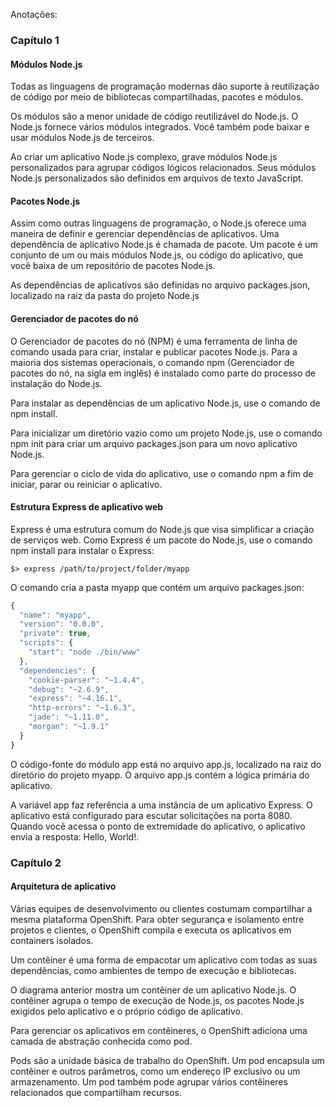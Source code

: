 Anotações:

### Capítulo 1


#### Módulos Node.js
Todas as linguagens de programação modernas dão suporte à reutilização de código por meio de bibliotecas compartilhadas, pacotes e módulos.

Os módulos são a menor unidade de código reutilizável do Node.js. O Node.js fornece vários módulos integrados. Você também pode baixar e usar módulos Node.js de terceiros.

Ao criar um aplicativo Node.js complexo, grave módulos Node.js personalizados para agrupar códigos lógicos relacionados. Seus módulos Node.js personalizados são definidos em arquivos de texto JavaScript.

#### Pacotes Node.js 
Assim como outras linguagens de programação, o Node.js oferece uma maneira de definir e gerenciar dependências de aplicativos. Uma dependência de aplicativo Node.js é chamada de pacote. Um pacote é um conjunto de um ou mais módulos Node.js, ou código do aplicativo, que você baixa de um repositório de pacotes Node.js.

As dependências de aplicativos são definidas no arquivo packages.json, localizado na raiz da pasta do projeto Node.js

#### Gerenciador de pacotes do nó
O Gerenciador de pacotes do nó (NPM) é uma ferramenta de linha de comando usada para criar, instalar e publicar pacotes Node.js. Para a maioria dos sistemas operacionais, o comando npm (Gerenciador de pacotes do nó, na sigla em inglês) é instalado como parte do processo de instalação do Node.js.

Para instalar as dependências de um aplicativo Node.js, use o comando de npm install.

Para inicializar um diretório vazio como um projeto Node.js, use o comando npm init para criar um arquivo packages.json para um novo aplicativo Node.js.

Para gerenciar o ciclo de vida do aplicativo, use o comando npm a fim de iniciar, parar ou reiniciar o aplicativo.

#### Estrutura Express de aplicativo web
Express é uma estrutura comum do Node.js que visa simplificar a criação de serviços web. Como Express é um pacote do Node.js, use o comando npm install para instalar o Express:

```
$> express /path/to/project/folder/myapp
```

O comando cria a pasta myapp que contém um arquivo packages.json:

```javascript
{
  "name": "myapp",
  "version": "0.0.0",
  "private": true,
  "scripts": {
    "start": "node ./bin/www"
  },
  "dependencies": {
    "cookie-parser": "~1.4.4",
    "debug": "~2.6.9",
    "express": "~4.16.1",
    "http-errors": "~1.6.3",
    "jade": "~1.11.0",
    "morgan": "~1.9.1"
  }
}
```

O código-fonte do módulo app está no arquivo app.js, localizado na raiz do diretório do projeto myapp. O arquivo app.js contém a lógica primária do aplicativo.

A variável app faz referência a uma instância de um aplicativo Express. O aplicativo está configurado para escutar solicitações na porta 8080. Quando você acessa o ponto de extremidade do aplicativo, o aplicativo envia a resposta: Hello, World!.

### Capítulo 2

#### Arquitetura de aplicativo
Várias equipes de desenvolvimento ou clientes costumam compartilhar a mesma plataforma OpenShift. Para obter segurança e isolamento entre projetos e clientes, o OpenShift compila e executa os aplicativos em containers isolados.

Um contêiner é uma forma de empacotar um aplicativo com todas as suas dependências, como ambientes de tempo de execução e bibliotecas.


O diagrama anterior mostra um contêiner de um aplicativo Node.js. O contêiner agrupa o tempo de execução de Node.js, os pacotes Node.js exigidos pelo aplicativo e o próprio código de aplicativo.

Para gerenciar os aplicativos em contêineres, o OpenShift adiciona uma camada de abstração conhecida como pod.

Pods são a unidade básica de trabalho do OpenShift. Um pod encapsula um contêiner e outros parâmetros, como um endereço IP exclusivo ou um armazenamento. Um pod também pode agrupar vários contêineres relacionados que compartilham recursos.

